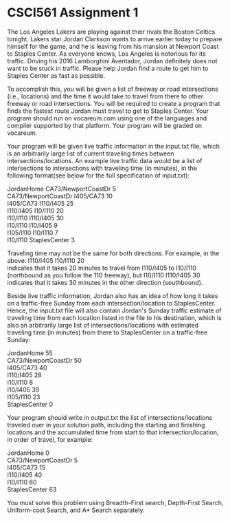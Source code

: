 # CSCI561 Assignment 1

The	 Los	Angeles	 Lakers	are	 playing	against	 their	 rivals	 the	Boston	Celtics	 tonight.		 Lakers	 star	Jordan	Clarkson wants	to	arrive	earlier	today	to	prepare	himself	for	the	game,	and	he	is	leaving	from	 his	 mansion	 at	 Newport	 Coast	 to	 Staples Center.	 	 As	 everyone	 knows,	 Los	 Angeles	 is	notorious	for	its	traffic.		Driving	his	2016 Lamborghini Aventador,	Jordan definitely	does	not	want to	 be	 stuck	in	 traffic.		 Please	 help	Jordan find	a	 route	 to	get	 him	 to	Staples	 Center	as	 fast	as	possible.			

To	accomplish	this,	you	will	be	given	a	list	of	freeway	or	road	intersections	(i.e.,	locations) and	the	time	it	would	take	to	travel	from	there	to	other	freeway	or	road	intersections.		You	will	be	required	 to	create	a	program	that	finds	 the	 fastest	 route	Jordan must	 travel	 to	get	 to	Staples	Center.		Your	program	should run	on	vocareum.com using	one	of	the	languages	and	compiler	supported	by	that	platform.	Your	program	will	be	graded	on	vocareum.	

Your	program	will	be	given live	traffic information in	the	input.txt	file,	which	is	an	arbitrarily	large	list	of	current	traveling	times	between	intersections/locations.		An	example	live	traffic	data would	be	a	list	of	intersections	to	intersections	with	traveling	time	(in	minutes), in	the	following	format(see	below	for	the	full	specification	of	input.txt):

JordanHome CA73/NewportCoastDr 5  
CA73/NewportCoastDr I405/CA73 10  
I405/CA73 I110/I405 25  
I110/I405 I10/I110 20  
I10/I110 I110/I405 30  
I10/I110 I10/I405 9  
I105/I110 I10/I110 7  
I10/I110 StaplesCenter 3  

Traveling	time	may	not	be the	same	for	both	directions.	For	example,	in	the	above:
I110/I405 I10/I110 20  
indicates	that	it	takes	20	minutes	to	travel	from	I110/I405 to	I10/I110 (northbound	as	you	follow	the	110	freeway),	but
I10/I110 I110/I405 30  
indicates	that	it	takes	30	minutes	in	the	other	direction	(southbound).

Beside	live	traffic	information,	Jordan also	has	an	idea	of	how	long	it	takes	on	a	traffic-free	Sunday	 from	 each	 intersection/location	 to	 StaplesCenter.	 	 Hence,	 the	 input.txt	 file	 will	 also	 contain Jordan's Sunday	traffic estimate	 of	 traveling	 time from	 each	 location	 listed	 in	 the	 file	 to	 his	 destination,	 which	 is	 also	 an	 arbitrarily	 large	 list	 of	 intersections/locations with	 estimated	 traveling	time	(in	minutes) from	there to	StaplesCenter	on	a	traffic-free	Sunday: 

JordanHome 55  
CA73/NewportCoastDr 50  
I405/CA73 40  
I110/I405 28  
I10/I110 8  
I10/I405 39  
I105/I110 23  
StaplesCenter 0  

Your	program	should	write	in	output.txt	the	list of	intersections/locations	traveled	over	in	your	 solution	path,	including	the	starting	and	finishing	locations and	the	accumulated time	from	start to	that	intersection/location,	in	order	of	travel,	for	example: 

JordanHome 0  
CA73/NewportCoastDr 5  
I405/CA73 15  
I110/I405 40  
I10/I110 60  
StaplesCenter 63  

You	 must	 solve	 this	 problem	 using	 Breadth-First	 search,	 Depth-First	 Search, Uniform-cost	Search,	and	A*	Search	separately.	
